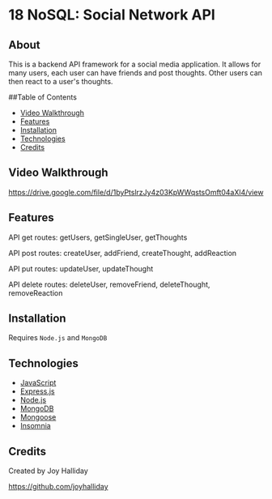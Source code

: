 # 18 NoSQL: Social Network API

## About

This is a backend API framework for a social media application. It allows for many users, each user can have friends and post thoughts. Other users can then react to a user's thoughts.

##Table of Contents

- [Video Walkthrough](#video-walkthrough-)
- [Features](#features-)
- [Installation](#installation-)
- [Technologies](#technologies-)
- [Credits](#credits)

## Video Walkthrough

https://drive.google.com/file/d/1byPtslrzJy4z03KpWWqstsOmft04aXl4/view

## Features

API get routes: getUsers, getSingleUser, getThoughts

API post routes: createUser, addFriend, createThought, addReaction

API put routes: updateUser, updateThought

API delete routes: deleteUser, removeFriend, deleteThought, removeReaction

## Installation

Requires `Node.js` and `MongoDB`

## Technologies

- [JavaScript](https://developer.mozilla.org/en-US/docs/Web/JavaScript)
- [Express.js](https://expressjs.com/)
- [Node.js](https://nodejs.org/en/)
- [MongoDB](https://www.mongodb.com/)
- [Mongoose](https://mongoosejs.com/)
- [Insomnia](https://insomnia.rest/)

## Credits

Created by Joy Halliday

https://github.com/joyhalliday